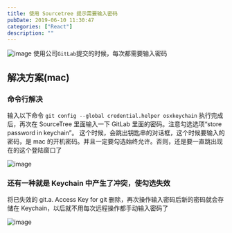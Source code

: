 ```yaml
---
title: 使用 Sourcetree 提示需要输入密码
pubDate: 2019-06-10 11:30:47
categories: ["React"]
description: ""
---
```


![image](https://user-images.githubusercontent.com/16217324/59170575-e3261580-8b71-11e9-8610-0c9679a1ef54.png)
使用公司`GitLab`提交的时候，每次都需要输入密码

## 解决方案(mac)

### 命令行解决

输入以下命令
`git config --global credential.helper osxkeychain`
执行完成后，再次在 SourceTree 里面输入一下 GitLab 里面的密码。注意勾选选项“store password in keychain”。
这个时候，会跳出钥匙串的对话框，这个时候要输入的密码，是 mac 的开机密码。并且一定要勾选始终允许。否则，还是要一直跳出现在的这个登陆窗口了

![image](https://user-images.githubusercontent.com/16217324/59170661-41eb8f00-8b72-11e9-89bf-d9db9f437f9b.png)

### 还有一种就是 Keychain 中产生了冲突，使勾选失效

将已失效的 git.a. Access Key for git 删除，再次操作输入密码后新的密码就会存储在 Keychain，以后就不用每次远程操作都手动输入密码了

![image](https://user-images.githubusercontent.com/16217324/59170836-f2f22980-8b72-11e9-9765-0cfbf1631e3b.png)
